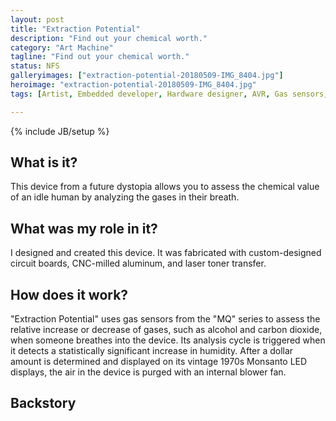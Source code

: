 ```yaml
---
layout: post
title: "Extraction Potential"
description: "Find out your chemical worth."
category: "Art Machine"
tagline: "Find out your chemical worth."
status: NFS
galleryimages: ["extraction-potential-20180509-IMG_8404.jpg"]
heroimage: "extraction-potential-20180509-IMG_8404.jpg"
tags: [Artist, Embedded developer, Hardware designer, AVR, Gas sensors, Fan, Milled aluminum, Custom circuit boards, Laser toner, Vintage Monsanto LED displays, OLED, Judging Me Judging You]

---
```

{% include JB/setup %}

## What is it?

This device from a future dystopia allows you to assess the chemical value of an idle human by analyzing the gases in their breath.

## What was my role in it?

I designed and created this device. It was fabricated with custom-designed circuit boards, CNC-milled aluminum, and laser toner transfer.

## How does it work?

"Extraction Potential" uses gas sensors from the "MQ" series to assess the relative increase or decrease of gases, such as alcohol and carbon dioxide, when someone breathes into the device. Its analysis cycle is triggered when it detects a statistically significant increase in humidity. After a dollar amount is determined and displayed on its vintage 1970s Monsanto LED displays, the air in the device is purged with an internal blower fan.

## Backstory
